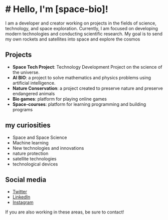# # Hello, I'm [space-bio]!

I am a developer and creator working on projects in the fields of science, technology, and space exploration. Currently, I am focused on developing modern technologies and conducting scientific research. My goal is to send my own rockets and satellites into space and explore the cosmos

## Projects

- **Space Tech Project**: Technology Development Project on the science of the universe.
- **AI BIO**: a project to solve mathematics and physics problems using artificial intelligence.
- **Nature Conservation**: a project created to preserve nature and preserve endangered animals
- **Bio games**: platform for playing online games
- **Space-courses**: platform for learning programming and building programs
  
## my curiosities

- Space and Space Science
- Machine learning
- New technologies and innovations 
- nature protection 
- satellite technologies
- technological devices

## Social media

- [Twitter](https://twitter.com/username)
- [LinkedIn](https://linkedin.com/in/username)
- [Instagram](https://instagram.com/username)

If you are also working in these areas, be sure to contact!

